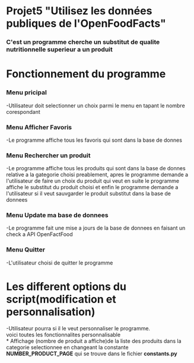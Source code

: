 # Projet5 "Utilisez les données publiques de l'OpenFoodFacts"
<h3>C'est un programme cherche un  substitut de qualite nutritionnelle superieur a un produit  </h3>

# Fonctionnement du programme
<h3>Menu pricipal</h3> 
    -Utilisateur doit selectionner un choix parmi le menu en tapant le nombre corespondant  
<h3>Menu Afficher Favoris</h3> 
    -Le programme affiche tous les favoris qui sont dans la base de donnes  
<h3>Menu Rechercher un produit</h3>  
    -Le programme affiche tous les produits qui sont dans la base de donnes relative a la gategorie choisi preablement, apres le programme demande a l'utilisateur de faire un choix du produit qui veut en suite le programme affiche le substitut du produit choisi
    et enfin le programme demande a l'utilisateur si il veut sauvgarder
    le produit substitut dans la base de donnees  
<h3>Menu Update ma base de donnees</h3> 
    -Le programme fait une mise a jours de la base de donnees en faisant un check a API OpenFactFood  
<h3>Menu Quitter</h3>  
    -L'utilisateur choisi de quitter le programme  

# Les different options du script(modification et personnalisation)  
-Utilisateur pourra si il le veut personnaliser le programme.   
voici toutes les fonctionnalites personnalisable  
    * Affichage (nombre de produit a affiche)de la liste des produits       dans la categorie selectionnee en changeant la constante           <strong>NUMBER_PRODUCT_PAGE</strong> qui se trouve dans le fichier <strong>constants.py</strong>
    


#
